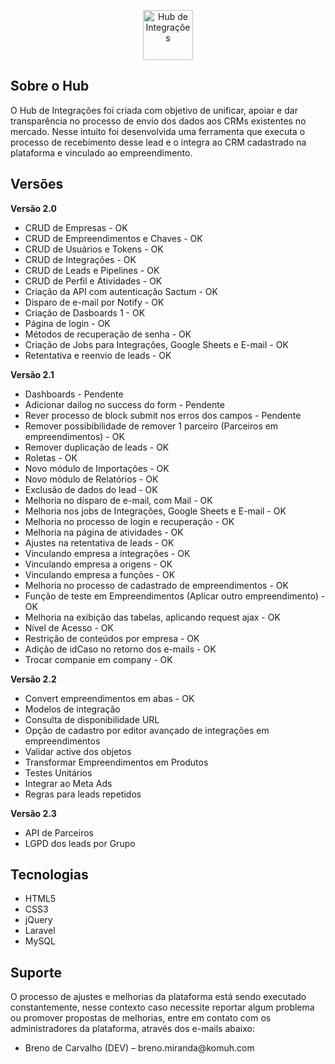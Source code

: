 <p align="center">
    <a href="https://hub.komuh.com" target="_blank">
        <img src="https://hub.komuh.com/images/logo-white.png" height="80" alt="Hub de Integrações">
    </a>
</p>

## Sobre o Hub

O Hub de Integrações foi criada com objetivo de unificar, apoiar e dar transparência no processo de envio dos dados aos CRMs existentes no mercado. Nesse intuito foi desenvolvida uma ferramenta que executa o processo de recebimento desse lead e o integra ao CRM cadastrado na plataforma e vinculado ao empreendimento.

## Versões

<strong>Versão 2.0</strong>

<ul>
    <li>CRUD de Empresas - OK</li></li>
    <li>CRUD de Empreendimentos e Chaves - OK</li></li>
    <li>CRUD de Usuários e Tokens - OK</li></li>
    <li>CRUD de Integrações - OK</li></li>
    <li>CRUD de Leads e Pipelines - OK</li></li>
    <li>CRUD de Perfil e Atividades - OK</li></li>
    <li>Criação da API com autenticação Sactum - OK</li></li>
    <li>Disparo de e-mail por Notify - OK</li></li>
    <li>Criação de Dasboards 1 - OK</li></li>
    <li>Página de login - OK</li></li>
    <li>Métodos de recuperação de senha - OK</li></li>
    <li>Criação de Jobs para Integrações, Google Sheets e E-mail - OK</li></li>
    <li>Retentativa e reenvio de leads - OK</li></li>
</ul>

<strong>Versão 2.1</strong>

<ul>
    <li>Dashboards - Pendente</li>
    <li>Adicionar dailog no success do form - Pendente</li>
    <li>Rever processo de block submit nos erros dos campos - Pendente</li>
    <li>Remover possibibilidade de remover 1 parceiro (Parceiros em empreendimentos) - OK</li>
    <li>Remover duplicação de leads - OK</li>
    <li>Roletas - OK</li>
    <li>Novo módulo de Importações - OK</li>
    <li>Novo módulo de Relatórios - OK</li>
    <li>Exclusão de dados do lead - OK</li>
    <li>Melhoria no disparo de e-mail, com Mail - OK</li>
    <li>Melhoria nos jobs de Integrações, Google Sheets e E-mail - OK</li>
    <li>Melhoria no processo de login e recuperação - OK</li>
    <li>Melhoria na página de atividades - OK</li>
    <li>Ajustes na retentativa de leads - OK</li>
    <li>Vinculando empresa a integrações - OK</li>
    <li>Vinculando empresa a origens - OK</li>
    <li>Vinculando empresa a funções - OK</li>
    <li>Melhoria no processo de cadastrado de empreendimentos - OK</li>
    <li>Função de teste em Empreendimentos (Aplicar outro empreendimento) - OK</li>
    <li>Melhoria na exibição das tabelas, aplicando request ajax - OK</li>
    <li>Nível de Acesso - OK</li>
    <li>Restrição de conteúdos por empresa - OK</li>
    <li>Adição de idCaso no retorno dos e-mails - OK</li>
    <li>Trocar companie em company - OK</li>
</ul>

<strong>Versão 2.2</strong>

<ul>
    <li>Convert empreendimentos em abas - OK</li>
    <li>Modelos de integração</li>
    <li>Consulta de disponibilidade URL</li>
    <li>Opção de cadastro por editor avançado de integrações em empreendimentos</li>
    <li>Validar active dos objetos</li>
    <li>Transformar Empreendimentos em Produtos</li>
    <li>Testes Unitários</li>
    <li>Integrar ao Meta Ads</li>
    <li>Regras para leads repetidos</li>
</ul>

<strong>Versão 2.3</strong>

<ul>
    <li>API de Parceiros</li>
    <li>LGPD dos leads por Grupo</li>
</ul>

## Tecnologias

-   HTML5
-   CSS3
-   jQuery
-   Laravel
-   MySQL

## Suporte

<p>O processo de ajustes e melhorias da plataforma está sendo executado constantemente, nesse contexto caso necessite reportar algum problema ou promover propostas de melhorias, entre em contato com os administradores da plataforma, através dos e-mails abaixo:</p>
<ul>
    <li>Breno de Carvalho (DEV) – breno.miranda@komuh.com</li>
</ul>
